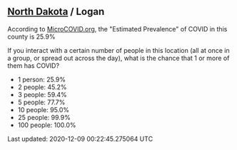 
## [North Dakota](/united-states/north-dakota) / Logan

According to [MicroCOVID.org](http://microcovid.org),
the "Estimated Prevalence" of COVID in this county is 25.9%

If you interact with a certain number of people in this location
(all at once in a group, or spread out across the day), what is the chance that
1 or more of them has COVID?

- 1 person: 25.9%
- 2 people: 45.2%
- 3 people: 59.4%
- 5 people: 77.7%
- 10 people: 95.0%
- 25 people: 99.9%
- 100 people: 100.0%

Last updated: 2020-12-09 00:22:45.275064 UTC
